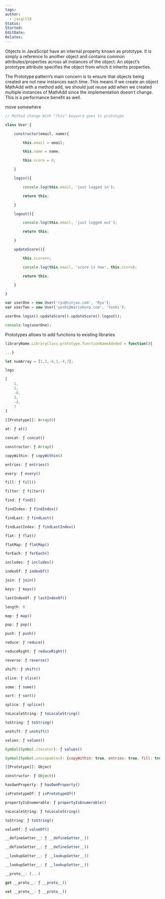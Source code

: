 ```yaml
---
tags: 
author:
  - jacgit18
Status: 
Started: 
EditDate: 
Relates:
---
```

Objects in JavaScript have an internal property known as prototype. It is simply a reference to another object and contains common attributes/properties across all instances of the object. An object’s prototype attribute specifies the object from which it inherits properties.  

The Prototype pattern’s main concern is to ensure that objects being created are not new instances each time. This means if we create an object MathAdd with a method add, we should just reuse add when we created multiple instances of MathAdd since the implementation doesn't change. This is a performance benefit as well.

move somewhere
```javascript
// Method change With "This" keyword goes to prototype 

class User { 

    constructor(email, name){ 

        this.email = email; 

        this.name = name; 

        this.score = 0; 

    } 

    login(){ 

        console.log(this.email, 'just logged in'); 

        return this; 

    } 

    logout(){ 

        console.log(this.email, 'just logged out'); 

        return this; 

    } 

    updateScore(){ 

        this.score++; 

        console.log(this.email, 'score is now', this.score); 

        return this; 

    } 

} 

var userOne = new User('ryu@ninjas.com', 'Ryu'); 
var userTwo = new User('yoshi@mariokorp.com', 'Yoshi'); 

userOne.login().updateScore().updateScore().logout(); 

console.log(userOne);
```



Prototypes allows to add functions to existing libraries 
```javascript
libraryName.LibraryClass.prototype.functionNameAdeded = function(){ 

...} 

let numArray = [1,2,-8,3,-4,7]; 

logs 

[ 
    1, 
    2, 
    -8, 
    3, 
    -4, 
    7 
] 
```




```javascript
[[Prototype]]: Array(0) 

at: ƒ at() 

concat: ƒ concat() 

constructor: ƒ Array() 

copyWithin: ƒ copyWithin() 

entries: ƒ entries() 

every: ƒ every() 

fill: ƒ fill() 

filter: ƒ filter() 

find: ƒ find() 

findIndex: ƒ findIndex() 

findLast: ƒ findLast() 

findLastIndex: ƒ findLastIndex() 

flat: ƒ flat() 

flatMap: ƒ flatMap() 

forEach: ƒ forEach() 

includes: ƒ includes() 

indexOf: ƒ indexOf() 

join: ƒ join() 

keys: ƒ keys() 

lastIndexOf: ƒ lastIndexOf() 

length: 0 

map: ƒ map() 

pop: ƒ pop() 

push: ƒ push() 

reduce: ƒ reduce() 

reduceRight: ƒ reduceRight() 

reverse: ƒ reverse() 

shift: ƒ shift() 

slice: ƒ slice() 

some: ƒ some() 

sort: ƒ sort() 

splice: ƒ splice() 

toLocaleString: ƒ toLocaleString() 

toString: ƒ toString() 

unshift: ƒ unshift() 

values: ƒ values() 

Symbol(Symbol.iterator): ƒ values() 

Symbol(Symbol.unscopables): {copyWithin: true, entries: true, fill: true, find: true, findIndex: true, …} 

[[Prototype]]: Object 

constructor: ƒ Object() 

hasOwnProperty: ƒ hasOwnProperty() 

isPrototypeOf: ƒ isPrototypeOf() 

propertyIsEnumerable: ƒ propertyIsEnumerable() 

toLocaleString: ƒ toLocaleString() 

toString: ƒ toString() 

valueOf: ƒ valueOf() 

__defineGetter__: ƒ __defineGetter__() 

__defineSetter__: ƒ __defineSetter__() 

__lookupGetter__: ƒ __lookupGetter__() 

__lookupSetter__: ƒ __lookupSetter__() 

__proto__: (...) 

get __proto__: ƒ __proto__() 

set __proto__: ƒ __proto__()
```